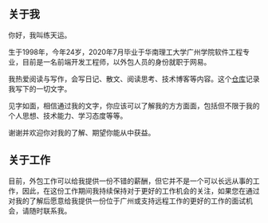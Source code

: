 ## 关于我

你好，我叫练天运。

生于1998年，今年24岁，2020年7月毕业于华南理工大学广州学院软件工程专业，目前是一名前端开发工程师，以外包人员的身份就职于网易。

我热爱阅读与写作，会写日记、散文、阅读思考、技术博客等内容。这个[仓库](https://github.com/liantianyun/Blog)记录我写下的一切文字。

见字如面，相信通过我的文字，你应该可以了解我的方方面面，包括但不限于我的个人思想、技术能力、学习态度等等。

谢谢并欢迎你对我的了解、期望你能从中获益。

## 关于工作

目前，外包工作可以给我提供一份不错的薪酬，但它并不是一个可以长远从事的工作，因此，在这份工作期间我持续保持对于更好的工作机会的关注，如果您在通过对我的了解后愿意给我提供一份位于广州或支持远程工作的更好的工作的面试机会，请随时联系我。
